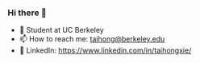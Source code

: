 ### Hi there 👋
- 🏫 Student at UC Berkeley
- 📫 How to reach me: taihong@berkeley.edu
- 🐧 LinkedIn: https://www.linkedin.com/in/taihongxie/
<!--
**pxmkv/pxmkv** is a ✨ _special_ ✨ repository because its `README.md` (this file) appears on your GitHub profile.

Here are some ideas to get you started:

- 🔭 I’m currently working on ...
- 🌱 I’m currently learning ...
- 👯 I’m looking to collaborate on ...
- 🤔 I’m looking for help with ...
- 💬 Ask me about ...

- ⚡ Fun fact: ...
-->

